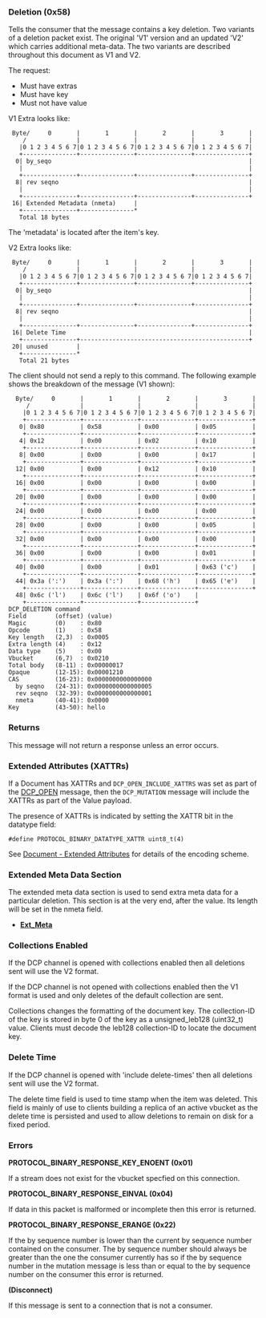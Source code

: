 ### Deletion (0x58)

Tells the consumer that the message contains a key deletion. Two variants of a
deletion packet exist. The original 'V1' version and an updated 'V2' which
carries additional meta-data. The two variants are described throughout this
document as V1 and V2.

The request:
* Must have extras
* Must have key
* Must not have value

V1 Extra looks like:

     Byte/     0       |       1       |       2       |       3       |
        /              |               |               |               |
       |0 1 2 3 4 5 6 7|0 1 2 3 4 5 6 7|0 1 2 3 4 5 6 7|0 1 2 3 4 5 6 7|
       +---------------+---------------+---------------+---------------+
      0| by_seqo                                                       |
       |                                                               |
       +---------------+---------------+---------------+---------------+
      8| rev seqno                                                     |
       |                                                               |
       +---------------+---------------+---------------+---------------+
     16| Extended Metadata (nmeta)     |
       +---------------+---------------*
       Total 18 bytes

The 'metadata' is located after the item's key.

V2 Extra looks like:

     Byte/     0       |       1       |       2       |       3       |
        /              |               |               |               |
       |0 1 2 3 4 5 6 7|0 1 2 3 4 5 6 7|0 1 2 3 4 5 6 7|0 1 2 3 4 5 6 7|
       +---------------+---------------+---------------+---------------+
      0| by_seqo                                                       |
       |                                                               |
       +---------------+---------------+---------------+---------------+
      8| rev seqno                                                     |
       |                                                               |
       +---------------+---------------+---------------+---------------+
     16| Delete Time                                                   |
       +---------------+-----------------------------------------------+
     20| unused        |
       +---------------*
       Total 21 bytes

The client should not send a reply to this command. The following example shows
the breakdown of the message (V1 shown):

      Byte/     0       |       1       |       2       |       3       |
         /              |               |               |               |
        |0 1 2 3 4 5 6 7|0 1 2 3 4 5 6 7|0 1 2 3 4 5 6 7|0 1 2 3 4 5 6 7|
        +---------------+---------------+---------------+---------------+
       0| 0x80          | 0x58          | 0x00          | 0x05          |
        +---------------+---------------+---------------+---------------+
       4| 0x12          | 0x00          | 0x02          | 0x10          |
        +---------------+---------------+---------------+---------------+
       8| 0x00          | 0x00          | 0x00          | 0x17          |
        +---------------+---------------+---------------+---------------+
      12| 0x00          | 0x00          | 0x12          | 0x10          |
        +---------------+---------------+---------------+---------------+
      16| 0x00          | 0x00          | 0x00          | 0x00          |
        +---------------+---------------+---------------+---------------+
      20| 0x00          | 0x00          | 0x00          | 0x00          |
        +---------------+---------------+---------------+---------------+
      24| 0x00          | 0x00          | 0x00          | 0x00          |
        +---------------+---------------+---------------+---------------+
      28| 0x00          | 0x00          | 0x00          | 0x05          |
        +---------------+---------------+---------------+---------------+
      32| 0x00          | 0x00          | 0x00          | 0x00          |
        +---------------+---------------+---------------+---------------+
      36| 0x00          | 0x00          | 0x00          | 0x01          |
        +---------------+---------------+---------------+---------------+
      40| 0x00          | 0x00          | 0x01          | 0x63 ('c')    |
        +---------------+---------------+---------------+---------------+
      44| 0x3a (':')    | 0x3a (':')    | 0x68 ('h')    | 0x65 ('e')    |
        +---------------+---------------+---------------+---------------+
      48| 0x6c ('l')    | 0x6c ('l')    | 0x6f ('o')    |
        +---------------+---------------+---------------+
    DCP_DELETION command
    Field        (offset) (value)
    Magic        (0)    : 0x80
    Opcode       (1)    : 0x58
    Key length   (2,3)  : 0x0005
    Extra length (4)    : 0x12
    Data type    (5)    : 0x00
    Vbucket      (6,7)  : 0x0210
    Total body   (8-11) : 0x00000017
    Opaque       (12-15): 0x00001210
    CAS          (16-23): 0x0000000000000000
      by seqno   (24-31): 0x0000000000000005
      rev seqno  (32-39): 0x0000000000000001
      nmeta      (40-41): 0x0000
    Key          (43-50): hello

### Returns

This message will not return a response unless an error occurs.

### Extended Attributes (XATTRs)

If a Document has XATTRs and `DCP_OPEN_INCLUDE_XATTRS` was set as part
of the [DCP_OPEN](open-connection.md) message, then the `DCP_MUTATION`
message will include the XATTRs as part of the Value payload.

The presence of XATTRs is indicated by setting the XATTR bit in the
datatype field:

    #define PROTOCOL_BINARY_DATATYPE_XATTR uint8_t(4)

See
[Document - Extended Attributes](https://github.com/couchbase/memcached/blob/master/docs/Document.md#xattr---extended-attributes)
for details of the encoding scheme.

### Extended Meta Data Section

The extended meta data section is used to send extra meta data for a particular deletion. This section is at the very end, after the value. Its length will be set in the nmeta field.
* [**Ext_Meta**](extended_meta/ext_meta_ver1.md)

### Collections Enabled

If the DCP channel is opened with collections enabled then all deletions sent
will use the V2 format.

If the DCP channel is not opened with collections enabled then the V1 format is
used and only deletes of the default collection are sent.

Collections changes the formatting of the document key. The collection-ID of the
key is stored in byte 0 of the key as a unsigned_leb128 (uint32_t) value. Clients
must  decode the leb128 collection-ID to locate the document key.

### Delete Time

If the DCP channel is opened with 'include delete-times' then all deletions sent
will use the V2 format.

The delete time field is used to time stamp when the item was deleted. This
field is mainly of use to clients building a replica of an active vbucket as
the delete time is persisted and used to allow deletions to remain on disk for
a fixed period.

### Errors

**PROTOCOL_BINARY_RESPONSE_KEY_ENOENT (0x01)**

If a stream does not exist for the vbucket specfied on this connection.

**PROTOCOL_BINARY_RESPONSE_EINVAL (0x04)**

If data in this packet is malformed or incomplete then this error is returned.

**PROTOCOL_BINARY_RESPONSE_ERANGE (0x22)**

If the by sequence number is lower than the current by sequence number contained on the consumer. The by sequence number should always be greater than the one the consumer currently has so if the by sequence number in the mutation message is less than or equal to the by sequence number on the consumer this error is returned.

**(Disconnect)**

If this message is sent to a connection that is not a consumer.
